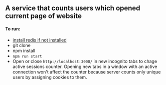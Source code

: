 ## A service that counts users which opened current page of website

#### To run:
* [install redis if not installed](https://redis.io/topics/quickstart)
* git clone
* npm install
* `npm run start`
* Open or close `http://localhost:3000/` in new incognito tabs 
to chage active sessions counter. Opening new tabs in a window
with an active connection won't affect the counter because server
counts only unique users by assigning cookies to them.
